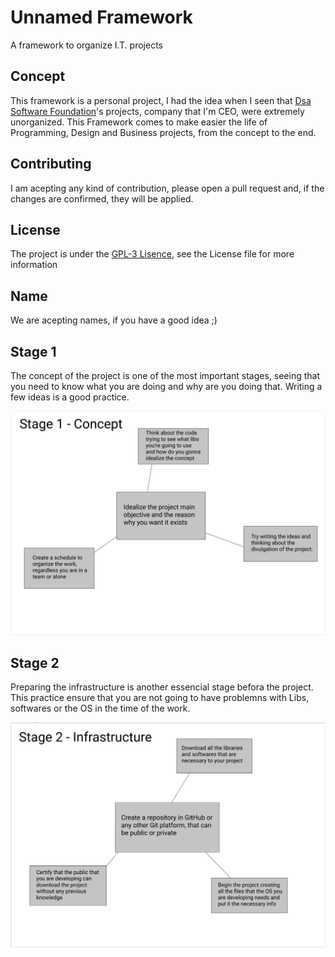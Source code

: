 # Unnamed Framework
A framework to organize I.T. projects

## Concept
This framework is a personal project, I had the idea when I seen that [Dsa Software Foundation](https://github.com/Dsa-Software)'s projects, company that I'm CEO, were extremely unorganized. This Framework comes to make easier the life of Programming, Design and Business projects, from the concept to the end.

## Contributing
I am acepting any kind of contribution, please open a pull request and, if the changes are confirmed, they will be applied.

## License
The project is under the [GPL-3 Lisence](https://github.com/caue-alves/Unnamed-Framework/blob/main/LICENSE.txt), see the License file for more information

## Name
We are acepting names, if you have a good idea ;)

## Stage 1

The concept of the project is one of the most important stages, seeing that you need to know what you are doing and why are you doing that. Writing a few ideas is a good practice.

![](https://github.com/Dsa-Software/Unnamed-Framework/blob/main/img/stage1.png?raw=true)

## Stage 2

Preparing the infrastructure is another essencial stage befora the project. This practice ensure that you are not going to have problemns with Libs, softwares or the OS in the time of the work.

![](https://github.com/Dsa-Software/Unnamed-Framework/blob/main/img/stage2.png?raw=true)
